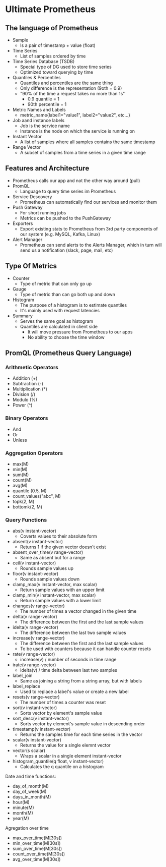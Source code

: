 # Ultimate Prometheus

## The language of Prometheus

- Sample
    - Is a pair of timestamp + value (float)
- Time Series
    - List of samples ordered by time
- Time Series Database (TSDB)
    - Special type of DG used to store time series
    - Optimized toward querying by time
- Quantiles & Percentiles
    - Quantiles and percentiles are the same thing
    - Only difference is the representation (9oth = 0.9)
    - "90% of the time a request takes no more than 1s"
        - 0.9 quantile = 1
        - 90th percentile = 1
- Metric Names and Labels
    - metric_name{label1="value1", label2="value2", etc...}
- Job aand instance labels
    - Job is the service name
    - Instance is the node on which the service is running on
- Instant Vector
    - A list of samples where all samples contains the same timestamp
- Range Vector
    - A subset of samples from a time series in a given time range

## Features and Architecture
- Prometheus calls our app and not the other way around (pull)
- PromQL
    - Language to query time series im Prometheus
- Service Descovery
    - Prometheus can automatically find our services and monitor them
- Push Gateway
    - For short running jobs
    - Metrics can be pushed to the PushGateway
- Exporters
    - Export existing stats to Prometheus from 3rd party components of our system (e.g. MySQL, Kafka, Linux)
- Alert Manager
    - Prometheus can send alerts to the Alerts Manager, which in turn will send us a notification (slack, page, mail, etc)

## Type Of Metrics

- Counter
    - Type of metric that can only go up
- Gauge
    - Type of metric than can go both up and down
- Histogram
    - The purpose of a histogram is to estimate quantiles
    - It's mainly used with request latencies
- Summary
    - Serves the same goal as histogram
    - Quantiles are calculated in client side
        - It will move pressure from Prometheus to our apps
        - No ability to choose the time window

## PromQL (Prometheus Query Language)

### Arithmetic Operators
- Addition (+)
- Subtraction (-)
- Multiplication (*)
- Division (/)
- Modulo (%)
- Power (^)

### Binary Operators
- And
- Or
- Unless

### Aggregation Operators
- max(M)
- min(M)
- sum(M)
- count(M)
- avg(M)
- quantile (0.5, M)
- count_values("abc", M)
- topk(2, M)
- bottomk(2, M)

### Query Functions
- abs(v instant-vector)
    - Coverts values to their absolute form
- absent(v instant-vector)
    - Returns 1 if the given vector doesn't exist
- absent_over_time(v range-vector)
    - Same as absent but for a range
- ceil(v instant-vector)
    - Rounds sample values up
- floor(v instant-vector)
    - Rounds sample values down
- clamp_max(v instant-vector, max scalar)
    - Return sample values with an upper limit
- clamp_min(v instant-vector, max scalar)
    - Return sample values with a lower limit
- changes(v range-vector)
    - The number of times a vector changed in the given time
- delta(v range-vector)
    - The difference between the first and the last sample values
- idelta(v range-vector)
    - The difference between the last two sample values
- increase(v range-vector)
    - The difference between the first and the last sample values
    - To be used with counters because it can handle counter resets
- rate(v range-vector)
    - increase(v) / number of seconds in time range
- irate(v range-vector)
    - idelta(v) / time delta between last two samples
- label_join
    - Same as joining a string from a string array, but with labels
- label_replace
    - Used to replace a label's value or create a new label
- resets(v range-vector)
    - The number of times a counter was reset
- sort(v instant-vector)
    - Sorts vector by element's sample value
- sort_desc(v instant-vector)
    - Sorts vector by element's sample value in descending order
- timestamp(v instant-vector)
    - Returns the samples time for each time series in the vector
- scalar(v instant-vector)
    - Returns the value for a single elemnt vector
- vector(s scalar)
    - Wraps a scalar in a single element instant-vector
- histogram_quantile(q float, v instant-vector)
    - Calculates the q quantile on a histogram


Date and time functions:
- day_of_month(M)
- day_of_week(M)
- days_in_month(M)
- hour(M)
- minute(M)
- month(M)
- year(M)


Agregation over time
- max_over_time(M[30s])
- min_over_time(M[30s])
- sum_over_time(M[30s])
- count_over_time(M[30s])
- avg_over_time(M[30s])



